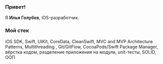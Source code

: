 ### Привет!

Я <b>Илья Голубев</b>, iOS-разработчик.

### Мой стек

iOS SDK, Swift, UIKit, CoreData, CleanSwift, MVC and MVP Architecture Patterns, Multithreading , Git/GitFlow, CocoaPods/Swift Package Manager, вёрстка кодом, разделение приложения на модули, unit-тесты, SOLID, ООП

